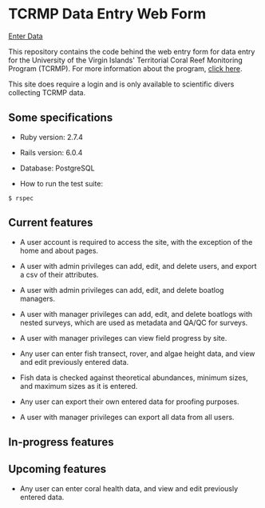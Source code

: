 # TCRMP Data Entry Web Form

[Enter Data](https://tcrmpdataentry.herokuapp.com)

This repository contains the code behind the web entry form for data entry for the University of the Virgin Islands' Territorial Coral Reef Monitoring Program (TCRMP). For more information about the program, [click here](https://tcrmpdataentry.herokuapp.com/about).

This site does require a login and is only available to scientific divers collecting TCRMP data.

## Some specifications

* Ruby version: 2.7.4

* Rails version: 6.0.4

* Database: PostgreSQL

* How to run the test suite:
```
$ rspec
```

## Current features

* A user account is required to access the site, with the exception of the home and about pages.

* A user with admin privileges can add, edit, and delete users, and export a csv of their attributes.

* A user with admin privileges can add, edit, and delete boatlog managers.

* A user with manager privileges can add, edit, and delete boatlogs with nested surveys, which are used as metadata and QA/QC for surveys. 

* A user with manager privileges can view field progress by site.

* Any user can enter fish transect, rover, and algae height data, and view and edit previously entered data.

* Fish data is checked against theoretical abundances, minimum sizes, and maximum sizes as it is entered.

* Any user can export their own entered data for proofing purposes.

* A user with manager privileges can export all data from all users.

## In-progress features

## Upcoming features

* Any user can enter coral health data, and view and edit previously entered data.
